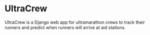 # UltraCrew
UltraCrew is a Django web app for ultramarathon crews to track their runners and predict when runners will arrive at aid stations.
